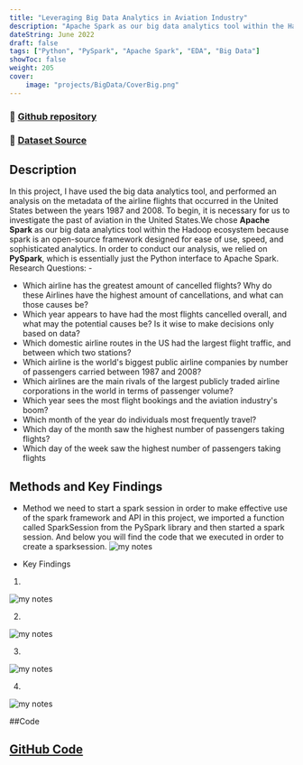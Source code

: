 ```yaml
---
title: "Leveraging Big Data Analytics in Aviation Industry"
description: "Apache Spark as our big data analytics tool within the Hadoop ecosystem"
dateString: June 2022
draft: false
tags: ["Python", "PySpark", "Apache Spark", "EDA", "Big Data"]
showToc: false
weight: 205
cover:
    image: "projects/BigData/CoverBig.png"
--- 
```

### 🔗 [Github repository](https://github.com/Abhiashu10/BigData-PySpark-Project)

### 🔗 [Dataset Source](https://dataverse.harvard.edu/dataset.xhtml?persistentId=doi:10.7910/DVN/HG7NV7)

## Description
In this project, I have used the big data analytics tool, and performed an analysis on the metadata of the airline flights that occurred in the United States between the years 1987 and 2008. To begin, it is necessary for us to investigate the past of aviation in the United States.We chose **Apache Spark** as our big data analytics tool within the Hadoop ecosystem because spark is an open-source framework designed for ease of use, speed, and sophisticated analytics. In order to conduct our analysis, we relied on **PySpark**, which is essentially just the Python interface to Apache Spark.
Research Questions: -
- Which airline has the greatest amount of cancelled flights? Why do these Airlines have the highest amount of cancellations, and what can those causes be?
- Which year appears to have had the most flights cancelled overall, and  what may the potential causes be? Is it wise to make decisions only based on data?
- Which domestic airline routes in the US had the largest flight traffic, and between which two stations?
- Which airline is the world's biggest public airline companies by number of passengers carried between 1987 and 2008?
- Which airlines are the main rivals of the largest publicly traded airline corporations in the world in terms of passenger volume?
- Which year sees the most flight bookings and the aviation industry's boom?
- Which month of the year do individuals most frequently travel?
- Which day of the month saw the highest number of passengers taking flights?
- Which day of the week saw the highest number of passengers taking flights

## Methods and Key Findings

- Method 
we need to start a spark session in order to make effective use of the spark framework and API in this project, we imported a function called SparkSession from the PySpark library and then started a spark session. And below you will find the code that we executed in order to create a sparksession.
![my notes](/projects/BigData/B0.png)

- Key Findings

1. 
![my notes](/projects/BigData/B1.png)

2. 
![my notes](/projects/BigData/B4.png)

3. 
![my notes](/projects/BigData/B3.png)

4. 
![my notes](/projects/BigData/B4.png)


##Code
## [GitHub Code](https://github.com/Abhiashu10/BigData-PySpark-Project/blob/08991cbdb8c3c8d4a06c6ba575059e9eafe72b3d/bigdata.ipynb)

